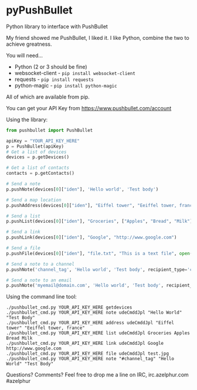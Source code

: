 pyPushBullet
============

Python library to interface with PushBullet

My friend showed me PushBullet, I liked it. I like Python, combine the two to achieve greatness.

You will need...
- Python (2 or 3 should be fine)
- websocket-client - ```pip install websocket-client```
- requests - ```pip install requests```
- python-magic - ```pip install python-magic```

All of which are available from pip.

You can get your API Key from https://www.pushbullet.com/account

Using the library:

```python
from pushbullet import PushBullet

apiKey = "YOUR_API_KEY_HERE"
p = PushBullet(apiKey)
# Get a list of devices
devices = p.getDevices()

# Get a list of contacts
contacts = p.getContacts()

# Send a note
p.pushNote(devices[0]["iden"], 'Hello world', 'Test body')

# Send a map location
p.pushAddress(devices[0]["iden"], "Eiffel tower", "Eeiffel tower, france")

# Send a list
p.pushList(devices[0]["iden"], "Groceries", ["Apples", "Bread", "Milk"])

# Send a link
p.pushLink(devices[0]["iden"], "Google", "http://www.google.com")

# Send a file
p.pushFile(devices[0]["iden"], "file.txt", "This is a text file", open("file.txt", "rb"))

# Send a note to a channel
p.pushNote('channel_tag', 'Hello world', 'Test body', recipient_type='channel_tag')

# Send a note to an email
p.pushNote('myemail@domain.com', 'Hello world', 'Test body', recipient_type='email')


```

Using the command line tool:
```
./pushbullet_cmd.py YOUR_API_KEY_HERE getdevices
./pushbullet_cmd.py YOUR_API_KEY_HERE note udeCmddJpl "Hello World" "Test Body"
./pushbullet_cmd.py YOUR_API_KEY_HERE address udeCmddJpl "Eiffel tower" "Eeiffel tower, france"
./pushbullet_cmd.py YOUR_API_KEY_HERE list udeCmddJpl Groceries Apples Bread Milk
./pushbullet_cmd.py YOUR_API_KEY_HERE link udeCmddJpl Google http://www.google.com
./pushbullet_cmd.py YOUR_API_KEY_HERE file udeCmddJpl test.jpg
./pushbullet_cmd.py YOUR_API_KEY_HERE note "#channel_tag" "Hello World" "Test Body"

```

Questions? Comments?
Feel free to drop me a line on IRC, irc.azelphur.com #azelphur
